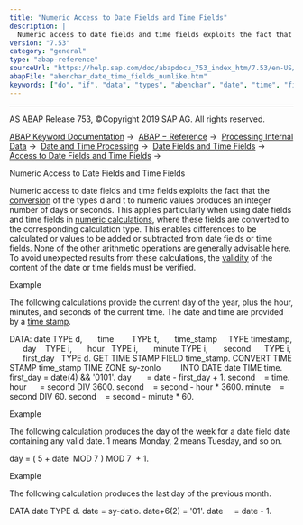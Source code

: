 ```yaml
---
title: "Numeric Access to Date Fields and Time Fields"
description: |
  Numeric access to date fields and time fields exploits the fact that the conversion(https://help.sap.com/doc/abapdocu_753_index_htm/7.53/en-US/abenconversion_elementary.htm) of the types d and t to numeric values produces an integer number of days or seconds. This applies particularly when using d
version: "7.53"
category: "general"
type: "abap-reference"
sourceUrl: "https://help.sap.com/doc/abapdocu_753_index_htm/7.53/en-US/abenchar_date_time_fields_numlike.htm"
abapFile: "abenchar_date_time_fields_numlike.htm"
keywords: ["do", "if", "data", "types", "abenchar", "date", "time", "fields", "numlike"]
---
```


* * *

AS ABAP Release 753, ©Copyright 2019 SAP AG. All rights reserved.

[ABAP Keyword Documentation](https://help.sap.com/doc/abapdocu_753_index_htm/7.53/en-US/abenabap.htm) →  [ABAP − Reference](https://help.sap.com/doc/abapdocu_753_index_htm/7.53/en-US/abenabap_reference.htm) →  [Processing Internal Data](https://help.sap.com/doc/abapdocu_753_index_htm/7.53/en-US/abenabap_data_working.htm) →  [Date and Time Processing](https://help.sap.com/doc/abapdocu_753_index_htm/7.53/en-US/abendate_time_processing.htm) →  [Date Fields and Time Fields](https://help.sap.com/doc/abapdocu_753_index_htm/7.53/en-US/abencharacter_date_time.htm) →  [Access to Date Fields and Time Fields](https://help.sap.com/doc/abapdocu_753_index_htm/7.53/en-US/abenchar_date_time_fields_access.htm) → 

Numeric Access to Date Fields and Time Fields

Numeric access to date fields and time fields exploits the fact that the [conversion](https://help.sap.com/doc/abapdocu_753_index_htm/7.53/en-US/abenconversion_elementary.htm) of the types d and t to numeric values produces an integer number of days or seconds. This applies particularly when using date fields and time fields in [numeric calculations](https://help.sap.com/doc/abapdocu_753_index_htm/7.53/en-US/abencompute_expressions.htm), where these fields are converted to the corresponding calculation type. This enables differences to be calculated or values to be added or subtracted from date fields or time fields. None of the other arithmetic operations are generally advisable here. To avoid unexpected results from these calculations, the [validity](https://help.sap.com/doc/abapdocu_753_index_htm/7.53/en-US/abenchar_date_time_fields_validity.htm) of the content of the date or time fields must be verified.

Example

The following calculations provide the current day of the year, plus the hour, minutes, and seconds of the current time. The date and time are provided by a [time stamp](https://help.sap.com/doc/abapdocu_753_index_htm/7.53/en-US/abentime_stamp_oview.htm).

DATA: date TYPE d,
      time        TYPE t,
      time\_stamp     TYPE timestamp,
      day    TYPE i,
      hour   TYPE i,
      minute TYPE i,
      second      TYPE i,
      first\_day   TYPE d.
GET TIME STAMP FIELD time\_stamp.
CONVERT TIME STAMP time\_stamp TIME ZONE sy-zonlo
        INTO DATE date TIME time.
first\_day = date(4) && '0101'.
day       = date - first\_day + 1.
second    = time.
hour      = second DIV 3600.
second    = second - hour \* 3600.
minute    = second DIV 60.
second    = second - minute \* 60.

Example

The following calculation produces the day of the week for a date field date containing any valid date. 1 means Monday, 2 means Tuesday, and so on.

day = ( 5 + date  MOD 7 ) MOD 7  + 1.

Example

The following calculation produces the last day of the previous month.

DATA date TYPE d.
date = sy-datlo.
date+6(2) = '01'.
date     = date - 1.